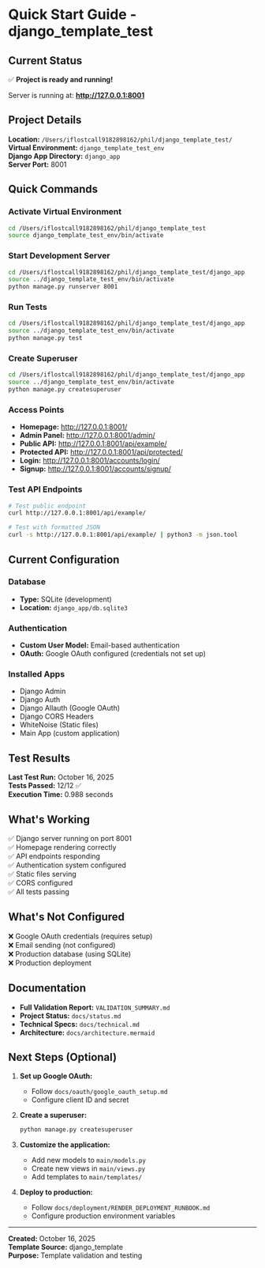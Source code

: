 # Quick Start Guide - django_template_test

## Current Status
✅ **Project is ready and running!**

Server is running at: **http://127.0.0.1:8001**

## Project Details

**Location:** `/Users/iflostcall9182898162/phil/django_template_test/`  
**Virtual Environment:** `django_template_test_env`  
**Django App Directory:** `django_app`  
**Server Port:** 8001

## Quick Commands

### Activate Virtual Environment
```bash
cd /Users/iflostcall9182898162/phil/django_template_test
source django_template_test_env/bin/activate
```

### Start Development Server
```bash
cd /Users/iflostcall9182898162/phil/django_template_test/django_app
source ../django_template_test_env/bin/activate
python manage.py runserver 8001
```

### Run Tests
```bash
cd /Users/iflostcall9182898162/phil/django_template_test/django_app
source ../django_template_test_env/bin/activate
python manage.py test
```

### Create Superuser
```bash
cd /Users/iflostcall9182898162/phil/django_template_test/django_app
source ../django_template_test_env/bin/activate
python manage.py createsuperuser
```

### Access Points

- **Homepage:** http://127.0.0.1:8001/
- **Admin Panel:** http://127.0.0.1:8001/admin/
- **Public API:** http://127.0.0.1:8001/api/example/
- **Protected API:** http://127.0.0.1:8001/api/protected/
- **Login:** http://127.0.0.1:8001/accounts/login/
- **Signup:** http://127.0.0.1:8001/accounts/signup/

### Test API Endpoints

```bash
# Test public endpoint
curl http://127.0.0.1:8001/api/example/

# Test with formatted JSON
curl -s http://127.0.0.1:8001/api/example/ | python3 -m json.tool
```

## Current Configuration

### Database
- **Type:** SQLite (development)
- **Location:** `django_app/db.sqlite3`

### Authentication
- **Custom User Model:** Email-based authentication
- **OAuth:** Google OAuth configured (credentials not set up)

### Installed Apps
- Django Admin
- Django Auth
- Django Allauth (Google OAuth)
- Django CORS Headers
- WhiteNoise (Static files)
- Main App (custom application)

## Test Results

**Last Test Run:** October 16, 2025  
**Tests Passed:** 12/12 ✅  
**Execution Time:** 0.988 seconds

## What's Working

✅ Django server running on port 8001  
✅ Homepage rendering correctly  
✅ API endpoints responding  
✅ Authentication system configured  
✅ Static files serving  
✅ CORS configured  
✅ All tests passing

## What's Not Configured

❌ Google OAuth credentials (requires setup)  
❌ Email sending (not configured)  
❌ Production database (using SQLite)  
❌ Production deployment

## Documentation

- **Full Validation Report:** `VALIDATION_SUMMARY.md`
- **Project Status:** `docs/status.md`
- **Technical Specs:** `docs/technical.md`
- **Architecture:** `docs/architecture.mermaid`

## Next Steps (Optional)

1. **Set up Google OAuth:**
   - Follow `docs/oauth/google_oauth_setup.md`
   - Configure client ID and secret

2. **Create a superuser:**
   ```bash
   python manage.py createsuperuser
   ```

3. **Customize the application:**
   - Add new models to `main/models.py`
   - Create new views in `main/views.py`
   - Add templates to `main/templates/`

4. **Deploy to production:**
   - Follow `docs/deployment/RENDER_DEPLOYMENT_RUNBOOK.md`
   - Configure production environment variables

---

**Created:** October 16, 2025  
**Template Source:** django_template  
**Purpose:** Template validation and testing

